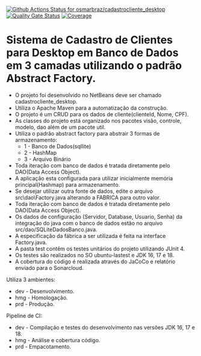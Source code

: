 [![Github Actions Status for osmarbraz/cadastrocliente_desktop](https://github.com/osmarbraz/cadastrocliente_desktop/workflows/Integra%C3%A7%C3%A3o%20continua%20de%20Java%20com%20Maven/badge.svg)](https://github.com/osmarbraz/cadastrocliente_desktop/actions) 
[![Quality Gate Status](https://sonarcloud.io/api/project_badges/measure?project=cadastrocliente_desktop&metric=alert_status)](https://sonarcloud.io/summary/new_code?id=cadastrocliente_desktop)
[![Coverage](https://sonarcloud.io/api/project_badges/measure?project=cadastrocliente_desktop&metric=coverage)](https://sonarcloud.io/component_measures?id=cadastrocliente_desktop&metric=coverage)

# Sistema de Cadastro de Clientes para Desktop em Banco de Dados em 3 camadas utilizando o padrão Abstract Factory.
 - O projeto foi desenvolvido no NetBeans deve ser chamado cadastrocliente_desktop.<br>
 - Utiliza o Apache Maven para a automatização da construção.<br>
 - O projeto é um CRUD para os dados de cliente(clienteId, Nome, CPF).
 - As classes do projeto está organizado nos pacotes visão, controle, modelo, dao além de um pacote util.<br>
 - Utiliza o padrão abstract factory para abstrair 3 formas de armazenamento:
	- 1 - Banco de Dados(sqllite)
	- 2 - HashMap
	- 3 - Arquivo Binário
 - Toda iteração com banco de dados é tratada diretamente pelo DAO(Data Access Object).<br>
 - A aplicação esta configurada para utilizar inicialmente memória principal(Hashmap) para armazenamento.
 - Se desejar utilizar outra fonte de dados, edite o arquivo src\dao\Factory.java alterando a FABRICA para outro valor.
 - Toda iteração com banco de dados é tratada diretamente pelo DAO(Data Access Object).<br>
 - Os dados de configuração (Servidor, Database, Usuario, Senha) da integração do java com o banco de dados estão no arquivo src/dao/SQLiteDadosBanco.java.<br>
 - A especificação da fábrica a ser utilizada é feita na interface Factory.java.
 - A pasta test contêm os testes unitários do projeto utilizando JUnit 4.<br>
 - Os testes são realizados no SO ubuntu-lastest e JDK 16, 17 e 18.<br>
 - A cobertura do código é realizada através do JaCoCo e relatório enviado para o Sonarcloud.<br>

Utiliza 3 ambientes:
- dev - Desenvolvimento.
- hmg - Homologação.
- prd - Produção.

Pipeline de CI:
- dev - Compilação e testes do desenvolvimento nas versões JDK 16, 17 e 18. 
- hmg - Análise e cobertura código.
- prd - Empacotamento.
